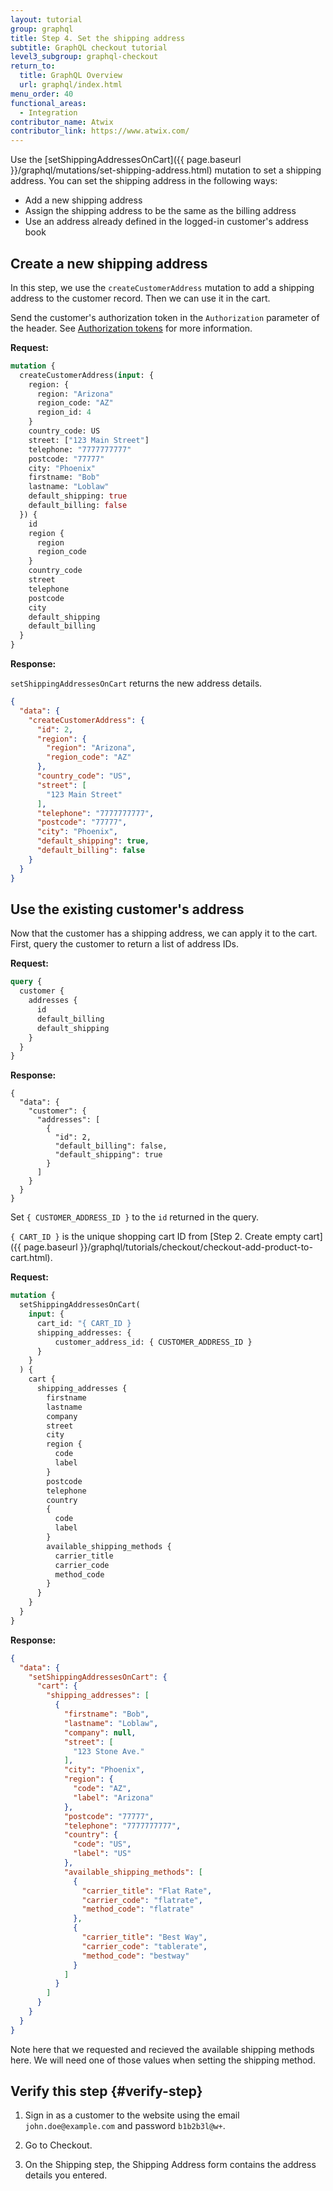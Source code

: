 ```yaml
---
layout: tutorial
group: graphql
title: Step 4. Set the shipping address
subtitle: GraphQL checkout tutorial
level3_subgroup: graphql-checkout
return_to:
  title: GraphQL Overview
  url: graphql/index.html
menu_order: 40
functional_areas:
  - Integration
contributor_name: Atwix
contributor_link: https://www.atwix.com/
---
```


Use the [setShippingAddressesOnCart]({{ page.baseurl }}/graphql/mutations/set-shipping-address.html) mutation to set a shipping address. You can set the shipping address in the following ways:

*  Add a new shipping address
*  Assign the shipping address to be the same as the billing address
*  Use an address already defined in the logged-in customer's address book

## Create a new shipping address

In this step, we use the `createCustomerAddress` mutation to add a shipping address to the customer record. Then we can use it in the cart.

Send the customer's authorization token in the `Authorization` parameter of the header. See [Authorization tokens]({{page.baseurl}}/graphql/authorization-tokens.html) for more information.

**Request:**

```graphql
mutation {
  createCustomerAddress(input: {
    region: {
      region: "Arizona"
      region_code: "AZ"
      region_id: 4
    }
    country_code: US
    street: ["123 Main Street"]
    telephone: "7777777777"
    postcode: "77777"
    city: "Phoenix"
    firstname: "Bob"
    lastname: "Loblaw"
    default_shipping: true
    default_billing: false
  }) {
    id
    region {
      region
      region_code
    }
    country_code
    street
    telephone
    postcode
    city
    default_shipping
    default_billing
  }
}
```

**Response:**

`setShippingAddressesOnCart` returns the new address details.

```json
{
  "data": {
    "createCustomerAddress": {
      "id": 2,
      "region": {
        "region": "Arizona",
        "region_code": "AZ"
      },
      "country_code": "US",
      "street": [
        "123 Main Street"
      ],
      "telephone": "7777777777",
      "postcode": "77777",
      "city": "Phoenix",
      "default_shipping": true,
      "default_billing": false
    }
  }
}
```

## Use the existing customer's address

Now that the customer has a shipping address, we can apply it to the cart.
First, query the customer to return a list of address IDs.

**Request:**

```graphql
query {
  customer {
    addresses {
      id
      default_billing
      default_shipping
    }
  }
}
```

**Response:**

```text
{
  "data": {
    "customer": {
      "addresses": [
        {
          "id": 2,
          "default_billing": false,
          "default_shipping": true
        }
      ]
    }
  }
}
```

Set `{ CUSTOMER_ADDRESS_ID }` to the `id` returned in the query.

`{ CART_ID }` is the unique shopping cart ID from [Step 2. Create empty cart]({{ page.baseurl }}/graphql/tutorials/checkout/checkout-add-product-to-cart.html).

**Request:**

```graphql
mutation {
  setShippingAddressesOnCart(
    input: {
      cart_id: "{ CART_ID }
      shipping_addresses: {
          customer_address_id: { CUSTOMER_ADDRESS_ID }
      }
    }
  ) {
    cart {
      shipping_addresses {
        firstname
        lastname
        company
        street
        city
        region {
          code
          label
        }
        postcode
        telephone
        country
        {
          code
          label
        }
        available_shipping_methods {
          carrier_title
          carrier_code
          method_code
        }
      }
    }
  }
}
```

**Response:**

```json
{
  "data": {
    "setShippingAddressesOnCart": {
      "cart": {
        "shipping_addresses": [
          {
            "firstname": "Bob",
            "lastname": "Loblaw",
            "company": null,
            "street": [
              "123 Stone Ave."
            ],
            "city": "Phoenix",
            "region": {
              "code": "AZ",
              "label": "Arizona"
            },
            "postcode": "77777",
            "telephone": "7777777777",
            "country": {
              "code": "US",
              "label": "US"
            },
            "available_shipping_methods": [
              {
                "carrier_title": "Flat Rate",
                "carrier_code": "flatrate",
                "method_code": "flatrate"
              },
              {
                "carrier_title": "Best Way",
                "carrier_code": "tablerate",
                "method_code": "bestway"
              }
            ]
          }
        ]
      }
    }
  }
}
```

Note here that we requested and recieved the available shipping methods here. We will need one of those values when setting the shipping method.

## Verify this step {#verify-step}

1. Sign in as a customer to the website using the email `john.doe@example.com` and password `b1b2b3l@w+`.

1. Go to Checkout.

1. On the Shipping step, the Shipping Address form contains the address details you entered.
